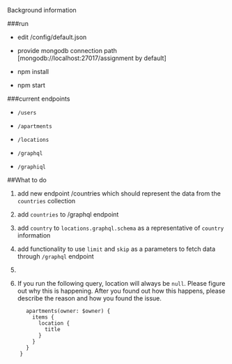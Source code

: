 Background information


###run
- edit /config/default.json
- provide mongodb connection path [mongodb://localhost:27017/assignment by default]

- npm install

- npm start


###current endpoints

- `/users`

- `/apartments`
- `/locations`

- `/graphql`

- `/graphiql`


##What to do 
1. add new endpoint /countries which should represent the data from the `countries` collection

2. add `countries` to /graphql endpoint
1. add `country` to `locations.graphql.schema` as a representative of `country` information
3. add functionality to use `limit` and `skip` as a parameters to fetch data through `/graphql` endpoint
1. 
4. If you run the following query, location will always be `null`. Please figure out why this is happening.
After you found out how this happens, please describe the reason and how you found the issue. 
```query RootQuery($owner: String) {  
      apartments(owner: $owner) {  
        items {  
          location {  
            title  
          }  
        }  
      }  
    }
```  